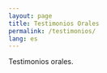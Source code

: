 ```yaml
---
layout: page
title: Testimonios Orales
permalink: /testimonios/
lang: es
---
```


Testimonios orales.
